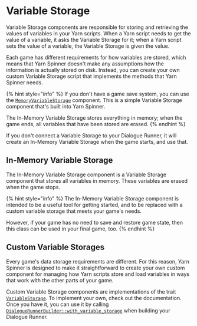 # Variable Storage

Variable Storage components are responsible for storing and retrieving the values of variables in your Yarn scripts. When a Yarn script needs to get the value of a variable, it asks the Variable Storage for it; when a Yarn script sets the value of a variable, the Variable Storage is given the value.

Each game has different requirements for how variables are stored, which means that Yarn Spinner doesn't make any assumptions how the information is actually stored on disk. Instead, you can create your own custom Variable Storage script that implements the methods that Yarn Spinner needs.

{% hint style="info" %}
If you don't have a game save system, you can use the [`MemoryVariableStorage`](https://docs.rs/yarnspinner/latest/yarnspinner/runtime/struct.MemoryVariableStorage.html) component. This is a simple Variable Storage component that's built into Yarn Spinner.

The In-Memory Variable Storage stores everything in memory; when the game ends, all variables that have been stored are erased.
{% endhint %}

If you don't connect a Variable Storage to your Dialogue Runner, it will create an In-Memory Variable Storage when the game starts, and use that.

## In-Memory Variable Storage

The In-Memory Variable Storage component is a Variable Storage component that stores all variables in memory. These variables are erased when the game stops.

{% hint style="info" %}
The In-Memory Variable Storage component is intended to be a useful tool for getting started, and to be replaced with a custom variable storage that meets your game's needs.

However, if your game has no need to save and restore game state, then this class can be used in your final game, too.
{% endhint %}

## Custom Variable Storages

Every game's data storage requirements are different. For this reason, Yarn Spinner is designed to make it straightforward to create your own custom component for managing how Yarn scripts store and load variables in ways that work with the other parts of your game.

Custom Variable Storage components are implementations of the trait [`VariableStorage`](https://docs.rs/yarnspinner/latest/yarnspinner/prelude/trait.VariableStorage.html). To implement your own, check out the documentation. Once you have it, you can use it by calling [`DialogueRunnerBuilder::with_variable_storage`](https://docs.rs/bevy\_yarnspinner/latest/bevy\_yarnspinner/prelude/struct.DialogueRunnerBuilder.html#method.with\_variable\_storage) when building your Dialogue Runner.
